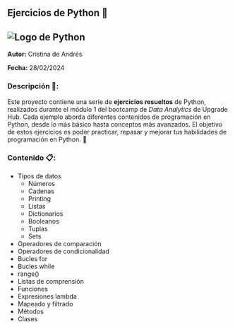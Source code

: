 ## Ejercicios de Python :snake:

![Logo de Python](https://i.blogs.es/1d8a5b/python1/1366_2000.jpg)
---

**Autor:** Cristina de Andrés 

**Fecha:** 28/02/2024

### Descripción 📝:
Este proyecto contiene una serie de **ejercicios resueltos** de Python, realizados durante el módulo 1 del bootcamp de *Data Analytics* de Upgrade Hub. Cada ejemplo aborda diferentes contenidos de programación en Python, desde lo más básico hasta conceptos más avanzados. El objetivo de estos ejercicios es poder practicar, repasar y mejorar tus habilidades de programación en Python. :rocket:

### Contenido 📋:
- Tipos de datos
    - Números
    - Cadenas
    - Printing
    - Listas
    - Dictionarios
    - Booleanos
    - Tuplas
    - Sets
- Operadores de comparación
- Operadores de condicionalidad
- Bucles for
- Bucles while
- range()
- Listas de comprensión
- Funciones
- Expresiones lambda
- Mapeado y filtrado
- Métodos
- Clases